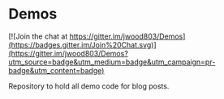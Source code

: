 Demos
=====

[![Join the chat at https://gitter.im/jwood803/Demos](https://badges.gitter.im/Join%20Chat.svg)](https://gitter.im/jwood803/Demos?utm_source=badge&utm_medium=badge&utm_campaign=pr-badge&utm_content=badge)

Repository to hold all demo code for blog posts.
